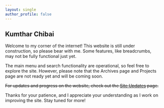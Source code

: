 ```yaml
---
layout: single
author_profile: false
---
```


## Kumthar Chibai  

Welcome to my corner of the internet! This website is still under construction, so please bear with me. Some features, like breadcrumbs, may not be fully functional just yet.  

The main menu and search functionality are operational, so feel free to explore the site. However, please note that the Archives page and Projects page are not ready yet and will be coming soon.  

~~For updates and progress on the website, check out the [Site Updates](#) page.~~

Thanks for your patience, and I appreciate your understanding as I work on improving the site. Stay tuned for more!
